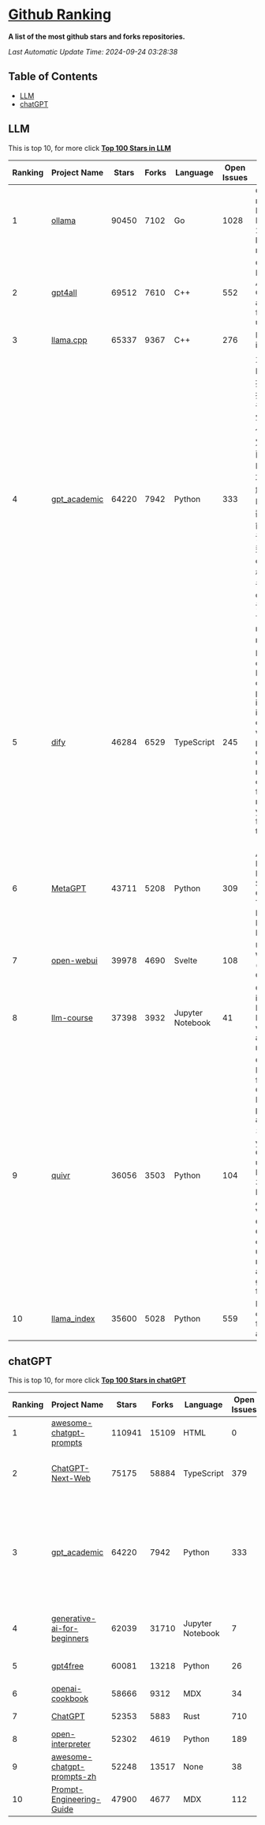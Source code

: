 [Github Ranking](./README.md)
==========

**A list of the most github stars and forks repositories.**

*Last Automatic Update Time: 2024-09-24 03:28:38*

## Table of Contents
 * [LLM](#LLM)
 * [chatGPT](#chatGPT)

## LLM

This is top 10, for more click **[Top 100 Stars in LLM](Top100/LLM.md)**

| Ranking | Project Name | Stars | Forks | Language | Open Issues | Description | Last Commit |
| ------- | ------------ | ----- | ----- | -------- | ----------- | ----------- | ----------- |
| 1 | [ollama](https://github.com/ollama/ollama) | 90450 | 7102 | Go | 1028 | Get up and running with Llama 3.1, Mistral, Gemma 2, and other large language models. | 2024-09-24T00:49:47Z |
| 2 | [gpt4all](https://github.com/nomic-ai/gpt4all) | 69512 | 7610 | C++ | 552 | GPT4All: Run Local LLMs on Any Device. Open-source and available for commercial use. | 2024-09-23T20:12:52Z |
| 3 | [llama.cpp](https://github.com/ggerganov/llama.cpp) | 65337 | 9367 | C++ | 276 | LLM inference in C/C++ | 2024-09-24T01:36:16Z |
| 4 | [gpt_academic](https://github.com/binary-husky/gpt_academic) | 64220 | 7942 | Python | 333 | 为GPT/GLM等LLM大语言模型提供实用化交互接口，特别优化论文阅读/润色/写作体验，模块化设计，支持自定义快捷按钮&函数插件，支持Python和C++等项目剖析&自译解功能，PDF/LaTex论文翻译&总结功能，支持并行问询多种LLM模型，支持chatglm3等本地模型。接入通义千问, deepseekcoder, 讯飞星火, 文心一言, llama2, rwkv, claude2, moss等。 | 2024-09-23T15:16:20Z |
| 5 | [dify](https://github.com/langgenius/dify) | 46284 | 6529 | TypeScript | 245 | Dify is an open-source LLM app development platform. Dify's intuitive interface combines AI workflow, RAG pipeline, agent capabilities, model management, observability features and more, letting you quickly go from prototype to production. | 2024-09-24T03:20:15Z |
| 6 | [MetaGPT](https://github.com/geekan/MetaGPT) | 43711 | 5208 | Python | 309 | 🌟 The Multi-Agent Framework: First AI Software Company, Towards Natural Language Programming | 2024-08-21T06:12:26Z |
| 7 | [open-webui](https://github.com/open-webui/open-webui) | 39978 | 4690 | Svelte | 108 | User-friendly WebUI for LLMs (Formerly Ollama WebUI) | 2024-09-23T23:35:35Z |
| 8 | [llm-course](https://github.com/mlabonne/llm-course) | 37398 | 3932 | Jupyter Notebook | 41 | Course to get into Large Language Models (LLMs) with roadmaps and Colab notebooks. | 2024-07-28T22:17:43Z |
| 9 | [quivr](https://github.com/QuivrHQ/quivr) | 36056 | 3503 | Python | 104 | Open-source RAG Framework for building GenAI Second Brains 🧠  Build productivity assistant (RAG) ⚡️🤖 Chat with your docs (PDF, CSV, ...)  & apps using Langchain, GPT 3.5 / 4 turbo, Private, Anthropic, VertexAI, Ollama, LLMs, Groq  that you can share with users !  Efficient retrieval augmented generation framework | 2024-09-23T17:15:42Z |
| 10 | [llama_index](https://github.com/run-llama/llama_index) | 35600 | 5028 | Python | 559 | LlamaIndex is a data framework for your LLM applications | 2024-09-24T02:13:21Z |


## chatGPT

This is top 10, for more click **[Top 100 Stars in chatGPT](Top100/chatGPT.md)**

| Ranking | Project Name | Stars | Forks | Language | Open Issues | Description | Last Commit |
| ------- | ------------ | ----- | ----- | -------- | ----------- | ----------- | ----------- |
| 1 | [awesome-chatgpt-prompts](https://github.com/f/awesome-chatgpt-prompts) | 110941 | 15109 | HTML | 0 | This repo includes ChatGPT prompt curation to use ChatGPT better. | 2024-09-20T15:01:38Z |
| 2 | [ChatGPT-Next-Web](https://github.com/ChatGPTNextWeb/ChatGPT-Next-Web) | 75175 | 58884 | TypeScript | 379 | A cross-platform ChatGPT/Gemini UI (Web / PWA / Linux / Win / MacOS). 一键拥有你自己的跨平台 ChatGPT/Gemini 应用。 | 2024-09-24T02:23:06Z |
| 3 | [gpt_academic](https://github.com/binary-husky/gpt_academic) | 64220 | 7942 | Python | 333 | 为GPT/GLM等LLM大语言模型提供实用化交互接口，特别优化论文阅读/润色/写作体验，模块化设计，支持自定义快捷按钮&函数插件，支持Python和C++等项目剖析&自译解功能，PDF/LaTex论文翻译&总结功能，支持并行问询多种LLM模型，支持chatglm3等本地模型。接入通义千问, deepseekcoder, 讯飞星火, 文心一言, llama2, rwkv, claude2, moss等。 | 2024-09-23T15:16:20Z |
| 4 | [generative-ai-for-beginners](https://github.com/microsoft/generative-ai-for-beginners) | 62039 | 31710 | Jupyter Notebook | 7 | 18 Lessons, Get Started Building with Generative AI  🔗 https://microsoft.github.io/generative-ai-for-beginners/ | 2024-09-17T19:51:05Z |
| 5 | [gpt4free](https://github.com/xtekky/gpt4free) | 60081 | 13218 | Python | 26 | The official gpt4free repository \| various collection of powerful language models | 2024-09-21T13:25:36Z |
| 6 | [openai-cookbook](https://github.com/openai/openai-cookbook) | 58666 | 9312 | MDX | 34 | Examples and guides for using the OpenAI API | 2024-09-23T19:52:01Z |
| 7 | [ChatGPT](https://github.com/lencx/ChatGPT) | 52353 | 5883 | Rust | 710 | 🔮 ChatGPT Desktop Application (Mac, Windows and Linux) | 2024-08-29T17:58:11Z |
| 8 | [open-interpreter](https://github.com/OpenInterpreter/open-interpreter) | 52302 | 4619 | Python | 189 | A natural language interface for computers | 2024-09-18T20:46:28Z |
| 9 | [awesome-chatgpt-prompts-zh](https://github.com/PlexPt/awesome-chatgpt-prompts-zh) | 52248 | 13517 | None | 38 | ChatGPT 中文调教指南。各种场景使用指南。学习怎么让它听你的话。 | 2024-07-30T11:43:23Z |
| 10 | [Prompt-Engineering-Guide](https://github.com/dair-ai/Prompt-Engineering-Guide) | 47900 | 4677 | MDX | 112 | 🐙 Guides, papers, lecture, notebooks and resources for prompt engineering | 2024-09-19T20:28:14Z |

